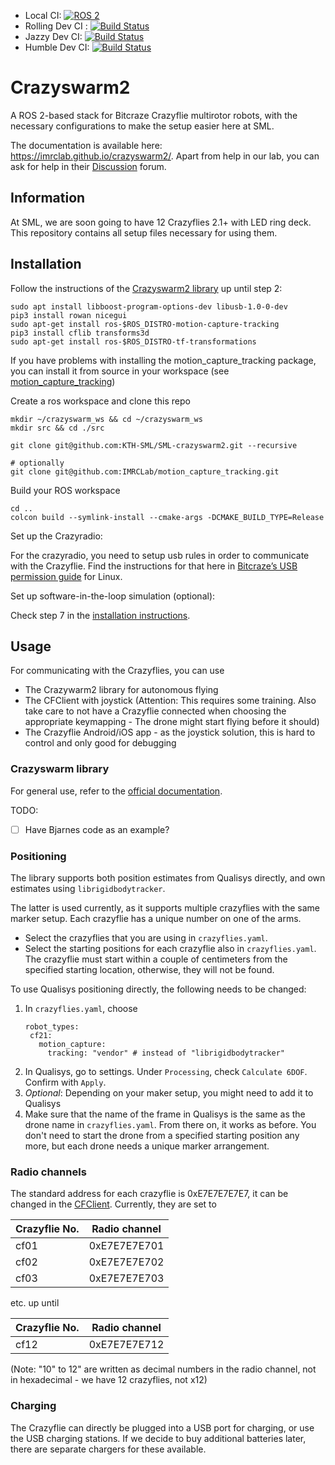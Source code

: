 * Local CI: [![ROS 2](https://github.com/IMRCLab/crazyswarm2/actions/workflows/ci-ros2.yml/badge.svg)](https://github.com/IMRCLab/crazyswarm2/actions/workflows/ci-ros2.yml)
* Rolling Dev CI : [![Build Status](https://build.ros2.org/job/Rdev__crazyflie__ubuntu_noble_amd64/badge/icon)](https://build.ros2.org/job/Rdev__crazyflie__ubuntu_noble_amd64/)
* Jazzy Dev CI: [![Build Status](https://build.ros2.org/job/Jdev__crazyswarm2__ubuntu_noble_amd64/badge/icon)](https://build.ros2.org/job/Jdev__crazyswarm2__ubuntu_noble_amd64/)
* Humble Dev CI: [![Build Status](https://build.ros2.org/job/Hdev__crazyswarm2__ubuntu_jammy_amd64/badge/icon)](https://build.ros2.org/job/Hdev__crazyswarm2__ubuntu_jammy_amd64/)


# Crazyswarm2
A ROS 2-based stack for Bitcraze Crazyflie multirotor robots, with the necessary configurations to make the setup easier here at SML.

The documentation is available here: https://imrclab.github.io/crazyswarm2/. Apart from help in our lab, you can ask for help in their [Discussion](https://github.com/IMRCLab/crazyswarm2/discussions) forum.

## Information

At SML, we are soon going to have 12 Crazyflies 2.1+ with LED ring deck. This repository contains all setup files necessary for using them.

## Installation

Follow the instructions of the [Crazyswarm2 library](https://imrclab.github.io/crazyswarm2/installation.html) up until step 2:

```
sudo apt install libboost-program-options-dev libusb-1.0-0-dev
pip3 install rowan nicegui
sudo apt-get install ros-$ROS_DISTRO-motion-capture-tracking
pip3 install cflib transforms3d
sudo apt-get install ros-$ROS_DISTRO-tf-transformations
```

If you have problems with installing the motion_capture_tracking package, you can install it from source in your workspace (see [motion_capture_tracking](https://github.com/IMRCLab/motion_capture_tracking))

Create a ros workspace and clone this repo
```
mkdir ~/crazyswarm_ws && cd ~/crazyswarm_ws
mkdir src && cd ./src

git clone git@github.com:KTH-SML/SML-crazyswarm2.git --recursive

# optionally
git clone git@github.com:IMRCLab/motion_capture_tracking.git
```

Build your ROS workspace
```
cd ..
colcon build --symlink-install --cmake-args -DCMAKE_BUILD_TYPE=Release
```

Set up the Crazyradio:

For the crazyradio, you need to setup usb rules in order to communicate with the Crazyflie. Find the instructions for that here in [Bitcraze’s USB permission guide](https://www.bitcraze.io/documentation/repository/crazyflie-lib-python/master/installation/usb_permissions/) for Linux.

Set up software-in-the-loop simulation (optional): 

Check step 7 in the [installation instructions](https://imrclab.github.io/crazyswarm2/installation.html).

## Usage

For communicating with the Crazyflies, you can use
- The Crazywarm2 library for autonomous flying
- The CFClient with joystick (Attention: This requires some training. Also take care to not have a Crazyflie connected when choosing the appropriate keymapping - The drone might start flying before it should)
- The Crazyflie Android/iOS app - as the joystick solution, this is hard to control and only good for debugging

### Crazyswarm library

For general use, refer to the [official documentation](https://imrclab.github.io/crazyswarm2/index.html). 

TODO: 
- [ ] Have Bjarnes code as an example?

### Positioning

The library supports both position estimates from Qualisys directly, and own estimates using `librigidbodytracker`. 

The latter is used currently, as it supports multiple crazyflies with the same marker setup. Each crazyflie has a unique number on one of the arms. 
- Select the crazyflies that you are using in `crazyflies.yaml`.
- Select the starting positions for each crazyflie also in `crazyflies.yaml`.
The crazyflie must start within a couple of centimeters from the specified starting location, otherwise, they will not be found.

To use Qualisys positioning directly, the following needs to be changed:
1. In `crazyflies.yaml`, choose
   ```
   robot_types:
  	cf21:
      motion_capture:
	    tracking: "vendor" # instead of "librigidbodytracker"
   ```
2. In Qualisys, go to settings. Under `Processing`, check `Calculate 6DOF`. Confirm with `Apply`.
3. _Optional_: Depending on your maker setup, you might need to add it to Qualisys
4. Make sure that the name of the frame in Qualisys is the same as the drone name in `crazyflies.yaml`.
From there on, it works as before. You don't need to start the drone from a specified starting position any more, but each drone needs a unique marker arrangement.

### Radio channels

The standard address for each crazyflie is 0xE7E7E7E7E7, it can be changed in the [CFClient](https://www.bitcraze.io/documentation/repository/crazyflie-clients-python/master/userguides/userguide_client). Currently, they are set to

| Crazyflie No. | Radio channel |
|---------------|---------------|
| cf01          | 0xE7E7E7E701  |
| cf02          | 0xE7E7E7E702  |
| cf03          | 0xE7E7E7E703  |

etc. up until

| Crazyflie No. | Radio channel |
|---------------|---------------|
| cf12          | 0xE7E7E7E712  |

(Note: "10" to 12" are written as decimal numbers in the radio channel, not in hexadecimal - we have 12 crazyflies, not x12)

### Charging

The Crazyflie can directly be plugged into a USB port for charging, or use the USB charging stations. 
If we decide to buy additional batteries later, there are separate chargers for these available.
